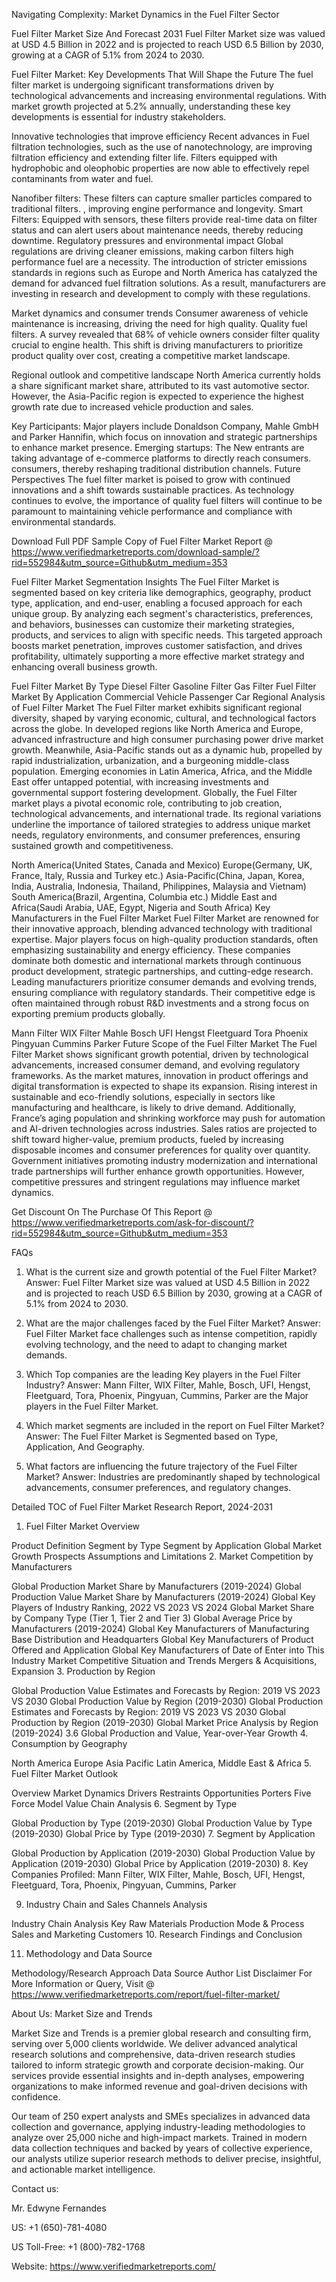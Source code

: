 Navigating Complexity: Market Dynamics in the Fuel Filter Sector


Fuel Filter Market Size And Forecast 2031
Fuel Filter Market size was valued at USD 4.5 Billion in 2022 and is projected to reach USD 6.5 Billion by 2030, growing at a CAGR of 5.1% from 2024 to 2030.

Fuel Filter Market: Key Developments That Will Shape the Future
The fuel filter market is undergoing significant transformations driven by technological advancements and increasing environmental regulations. With market growth projected at 5.2% annually, understanding these key developments is essential for industry stakeholders.

Innovative technologies that improve efficiency
Recent advances in Fuel filtration technologies, such as the use of nanotechnology, are improving filtration efficiency and extending filter life. Filters equipped with hydrophobic and oleophobic properties are now able to effectively repel contaminants from water and fuel.

Nanofiber filters: These filters can capture smaller particles compared to traditional filters. , improving engine performance and longevity.
Smart Filters: Equipped with sensors, these filters provide real-time data on filter status and can alert users about maintenance needs, thereby reducing downtime.
Regulatory pressures and environmental impact
Global regulations are driving cleaner emissions, making carbon filters high performance fuel are a necessity. The introduction of stricter emissions standards in regions such as Europe and North America has catalyzed the demand for advanced fuel filtration solutions. As a result, manufacturers are investing in research and development to comply with these regulations.

Market dynamics and consumer trends
Consumer awareness of vehicle maintenance is increasing, driving the need for high quality. Quality fuel filters. A survey revealed that 68% of vehicle owners consider filter quality crucial to engine health. This shift is driving manufacturers to prioritize product quality over cost, creating a competitive market landscape.

Regional outlook and competitive landscape
North America currently holds a share significant market share, attributed to its vast automotive sector. However, the Asia-Pacific region is expected to experience the highest growth rate due to increased vehicle production and sales.

Key Participants: Major players include Donaldson Company, Mahle GmbH and Parker Hannifin, which focus on innovation and strategic partnerships to enhance market presence.
Emerging startups: The New entrants are taking advantage of e-commerce platforms to directly reach consumers. consumers, thereby reshaping traditional distribution channels.
Future Perspectives
The fuel filter market is poised to grow with continued innovations and a shift towards sustainable practices. As technology continues to evolve, the importance of quality fuel filters will continue to be paramount to maintaining vehicle performance and compliance with environmental standards.

Download Full PDF Sample Copy of Fuel Filter Market Report @ https://www.verifiedmarketreports.com/download-sample/?rid=552984&utm_source=Github&utm_medium=353

Fuel Filter Market Segmentation Insights
The Fuel Filter Market is segmented based on key criteria like demographics, geography, product type, application, and end-user, enabling a focused approach for each unique group. By analyzing each segment's characteristics, preferences, and behaviors, businesses can customize their marketing strategies, products, and services to align with specific needs. This targeted approach boosts market penetration, improves customer satisfaction, and drives profitability, ultimately supporting a more effective market strategy and enhancing overall business growth.

Fuel Filter Market By Type
Diesel Filter
Gasoline Filter
Gas Filter
Fuel Filter Market By Application
Commercial Vehicle
Passenger Car
Regional Analysis of Fuel Filter Market
The Fuel Filter market exhibits significant regional diversity, shaped by varying economic, cultural, and technological factors across the globe. In developed regions like North America and Europe, advanced infrastructure and high consumer purchasing power drive market growth. Meanwhile, Asia-Pacific stands out as a dynamic hub, propelled by rapid industrialization, urbanization, and a burgeoning middle-class population. Emerging economies in Latin America, Africa, and the Middle East offer untapped potential, with increasing investments and governmental support fostering development. Globally, the Fuel Filter market plays a pivotal economic role, contributing to job creation, technological advancements, and international trade. Its regional variations underline the importance of tailored strategies to address unique market needs, regulatory environments, and consumer preferences, ensuring sustained growth and competitiveness.

North America(United States, Canada and Mexico)
Europe(Germany, UK, France, Italy, Russia and Turkey etc.)
Asia-Pacific(China, Japan, Korea, India, Australia, Indonesia, Thailand, Philippines, Malaysia and Vietnam)
South America(Brazil, Argentina, Columbia etc.)
Middle East and Africa(Saudi Arabia, UAE, Egypt, Nigeria and South Africa)
Key Manufacturers in the Fuel Filter Market
Fuel Filter Market are renowned for their innovative approach, blending advanced technology with traditional expertise. Major players focus on high-quality production standards, often emphasizing sustainability and energy efficiency. These companies dominate both domestic and international markets through continuous product development, strategic partnerships, and cutting-edge research. Leading manufacturers prioritize consumer demands and evolving trends, ensuring compliance with regulatory standards. Their competitive edge is often maintained through robust R&D investments and a strong focus on exporting premium products globally.

Mann Filter
WIX Filter
Mahle
Bosch
UFI
Hengst
Fleetguard
Tora
Phoenix
Pingyuan
Cummins
Parker
Future Scope of the Fuel Filter Market
The Fuel Filter Market shows significant growth potential, driven by technological advancements, increased consumer demand, and evolving regulatory frameworks. As the market matures, innovation in product offerings and digital transformation is expected to shape its expansion. Rising interest in sustainable and eco-friendly solutions, especially in sectors like manufacturing and healthcare, is likely to drive demand. Additionally, France’s aging population and shrinking workforce may push for automation and AI-driven technologies across industries. Sales ratios are projected to shift toward higher-value, premium products, fueled by increasing disposable incomes and consumer preferences for quality over quantity. Government initiatives promoting industry modernization and international trade partnerships will further enhance growth opportunities. However, competitive pressures and stringent regulations may influence market dynamics.

Get Discount On The Purchase Of This Report @ https://www.verifiedmarketreports.com/ask-for-discount/?rid=552984&utm_source=Github&utm_medium=353

FAQs
1. What is the current size and growth potential of the Fuel Filter Market?
Answer: Fuel Filter Market size was valued at USD 4.5 Billion in 2022 and is projected to reach USD 6.5 Billion by 2030, growing at a CAGR of 5.1% from 2024 to 2030.

2. What are the major challenges faced by the Fuel Filter Market?
Answer: Fuel Filter Market face challenges such as intense competition, rapidly evolving technology, and the need to adapt to changing market demands.

3. Which Top companies are the leading Key players in the Fuel Filter Industry?
Answer: Mann Filter, WIX Filter, Mahle, Bosch, UFI, Hengst, Fleetguard, Tora, Phoenix, Pingyuan, Cummins, Parker are the Major players in the Fuel Filter Market.

4. Which market segments are included in the report on Fuel Filter Market?
Answer: The Fuel Filter Market is Segmented based on Type, Application, And Geography.

5. What factors are influencing the future trajectory of the Fuel Filter Market?
Answer: Industries are predominantly shaped by technological advancements, consumer preferences, and regulatory changes.

Detailed TOC of Fuel Filter Market Research Report, 2024-2031
1. Fuel Filter Market Overview

Product Definition
Segment by Type
Segment by Application
Global Market Growth Prospects
Assumptions and Limitations
2. Market Competition by Manufacturers

Global Production Market Share by Manufacturers (2019-2024)
Global Production Value Market Share by Manufacturers (2019-2024)
Global Key Players of Industry Ranking, 2022 VS 2023 VS 2024
Global Market Share by Company Type (Tier 1, Tier 2 and Tier 3)
Global Average Price by Manufacturers (2019-2024)
Global Key Manufacturers of Manufacturing Base Distribution and Headquarters
Global Key Manufacturers of Product Offered and Application
Global Key Manufacturers of Date of Enter into This Industry
Market Competitive Situation and Trends
Mergers & Acquisitions, Expansion
3. Production by Region

Global Production Value Estimates and Forecasts by Region: 2019 VS 2023 VS 2030
Global Production Value by Region (2019-2030)
Global Production Estimates and Forecasts by Region: 2019 VS 2023 VS 2030
Global Production by Region (2019-2030)
Global Market Price Analysis by Region (2019-2024) 3.6 Global Production and Value, Year-over-Year Growth
4. Consumption by Geography

North America
Europe
Asia Pacific
Latin America, Middle East & Africa
5. Fuel Filter Market Outlook

Overview
Market Dynamics
Drivers
Restraints
Opportunities
Porters Five Force Model
Value Chain Analysis 
6. Segment by Type

Global Production by Type (2019-2030)
Global Production Value by Type (2019-2030)
Global Price by Type (2019-2030)
7. Segment by Application

Global Production by Application (2019-2030)
Global Production Value by Application (2019-2030)
Global Price by Application (2019-2030)
8. Key Companies Profiled: Mann Filter, WIX Filter, Mahle, Bosch, UFI, Hengst, Fleetguard, Tora, Phoenix, Pingyuan, Cummins, Parker

9. Industry Chain and Sales Channels Analysis

Industry Chain Analysis
Key Raw Materials
Production Mode & Process
Sales and Marketing
Customers
10. Research Findings and Conclusion

11. Methodology and Data Source

Methodology/Research Approach
Data Source
Author List
Disclaimer
For More Information or Query, Visit @ https://www.verifiedmarketreports.com/report/fuel-filter-market/

About Us: Market Size and Trends

Market Size and Trends is a premier global research and consulting firm, serving over 5,000 clients worldwide. We deliver advanced analytical research solutions and comprehensive, data-driven research studies tailored to inform strategic growth and corporate decision-making. Our services provide essential insights and in-depth analyses, empowering organizations to make informed revenue and goal-driven decisions with confidence.

Our team of 250 expert analysts and SMEs specializes in advanced data collection and governance, applying industry-leading methodologies to analyze over 25,000 niche and high-impact markets. Trained in modern data collection techniques and backed by years of collective experience, our analysts utilize superior research methods to deliver precise, insightful, and actionable market intelligence.

Contact us:

Mr. Edwyne Fernandes

US: +1 (650)-781-4080

US Toll-Free: +1 (800)-782-1768

Website: https://www.verifiedmarketreports.com/
